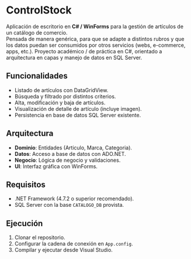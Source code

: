 # ControlStock

Aplicación de escritorio en **C# / WinForms** para la gestión de artículos de un catálogo de comercio.  
Pensada de manera genérica, para que se adapte a distintos rubros y que los datos puedan ser consumidos por otros servicios (webs, e-commerce, apps, etc.).
Proyecto académico / de práctica en C#, orientado a arquitectura en capas y manejo de datos en SQL Server.

##  Funcionalidades
- Listado de artículos con DataGridView.
- Búsqueda y filtrado por distintos criterios.
- Alta, modificación y baja de artículos.
- Visualización de detalle de artículo (incluye imagen).
- Persistencia en base de datos SQL Server existente.

##  Arquitectura
- **Dominio**: Entidades (Articulo, Marca, Categoria).  
- **Datos**: Acceso a base de datos con ADO.NET.  
- **Negocio**: Lógica de negocio y validaciones.  
- **UI**: Interfaz gráfica con WinForms.

##  Requisitos
- .NET Framework (4.7.2 o superior recomendado).  
- SQL Server con la base `CATALOGO_DB` provista.  

##  Ejecución
1. Clonar el repositorio.  
2. Configurar la cadena de conexión en `App.config`.  
3. Compilar y ejecutar desde Visual Studio.  



